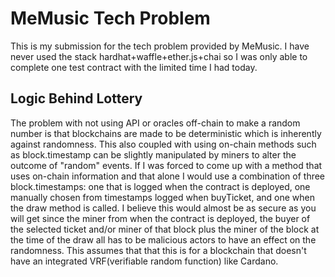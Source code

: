 # MeMusic Tech Problem

This is my submission for the tech problem provided by MeMusic. I have never used
the stack hardhat+waffle+ether.js+chai so I was only able to complete one test contract
with the limited time I had today.

## Logic Behind Lottery

The problem with not using API or oracles off-chain to make a random number is
that blockchains are made to be deterministic which is inherently against randomness.
This also coupled with using on-chain methods such as block.timestamp can be slightly
manipulated by miners to alter the outcome of "random" events. If I was forced to
come up with a method that uses on-chain information and that alone I would use
a combination of three block.timestamps: one that is logged when the contract
is deployed, one manually chosen from timestamps logged when buyTicket, and one
when the draw method is called. I believe this would almost be as secure as you will
get since the miner from when the contract is deployed, the buyer of the selected ticket
and/or miner of that block plus the miner of the block at the time of the draw all
has to be malicious actors to have an effect on the randomness. This assumes that
that this is for a blockchain that doesn't have an integrated VRF(verifiable random function)
like Cardano.

